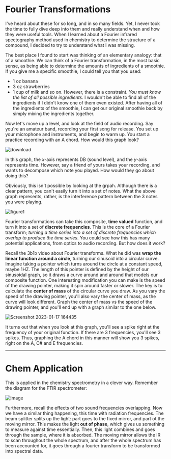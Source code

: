 # Fourier Transformations

I've heard about these for so long, and in so many fields. Yet, I never took the time to fully dive deep into them and really understand when and how they were useful tools. When I learned about a Fourier infrared spectography method used in chemistry to determine the structure of a compound, I decided to try to understand what I was missing.

The best place I found to start was thinking of an elementary analogy: that of a smoothie. We can think of a Fourier transformation, in the most basic sense, as being able to determine the amounts of ingredients of a smoothie. If you give me a specific smoothie, I could tell you that you used:
- 1 oz banana
- 3 oz strawberries
- 1 cup of milk
and so on. However, there is a constraint. *You must know the list of all possible ingredients.* I wouldn't be able to find all of the ingredients if I didn't know one of them even existed. After having all of the ingredients of the smoothie, I can get our original smoothie back by simply mixing the ingredients together.

Now let's move up a level, and look at the field of audio recording. Say you're an amateur band, recording your first song for release. You set up your microphone and instruments, and begin to warm up. You start a practice recording with an A chord. How would this graph look?

![download](https://user-images.githubusercontent.com/83550862/213028807-d1456868-5ca2-4e6c-8639-4d07961974dc.png)


In this graph, the $x$-axis represents DB (sound level), and the $y$-axis represents time. However, say a friend of yours takes your recording, and wants to decompose which note you played. How would they go about doing this?

Obviously, this isn't possible by looking at the grpah. Although there is a clear pattern, you can't easily turn it into a set of notes. What the above graph represents, rather, is the interference pattern between the 3 notes you were playing. 

![figure1](https://user-images.githubusercontent.com/83550862/213028707-11a756c0-80d5-4bdc-8392-1a3f396d64a6.png)


Fourier transformations can take this composite, **time valued** function, and turn it into a set of **discrete frequencies**. This is the core of a Fourier transform; *turning a time series into a set of discrete frequencies which overlap to produce the time series*. You could see how this has many potential applications, from optics to audio recording. But how does it work?

Recall the 3b1b video about Fourier transforms. What he did was **wrap the linear function around a circle**, turning our sinusoid into a circular curve. Imagine taking a pointer which turns around the circle at a constant speed, maybe 1HZ. The length of this pointer is defined by the height of our sinusoidal graph, so it draws a curve around and around that models our composite function. One interesting modification you can make is the speed of the drawing pointer, making it spin around faster or slower. The key is to calculate the **center of mass** of the circular curve you draw. As you vary the speed of the drawing pointer, you'll also vary the center of mass, as the curve will look different. Graph the center of mass vs the speed of the drawing pointer, and you'll end up with a graph similar to the one below.

![Screenshot 2023-01-17 164435](https://user-images.githubusercontent.com/83550862/213028691-9c57f8ca-a2a7-4ea4-b119-27b296fe9d03.png)


It turns out that when you look at this graph, you'll see a spike right at the frequency of your original function. If there are 3 frequencies, you'll see 3 spikes. Thus, graphing the A chord in this manner will show you 3 spikes, right on the A, C# and E frequencies.

<hr>

# Chem Application

This is applied in the chemistry spectrometry in a clever way. Remember the diagram for the FTIR spectrometer:

![image](https://user-images.githubusercontent.com/83550862/215231681-401ca070-9203-4d4c-befd-6dbb20ab7185.png)


Furthermore, recall the effects of two sound frequencies overlapping. Now we have a similar thing happening, this time with radiation frequencies. The beam splitter splits up the light: part goes to the fixed mirror, and part ot the moving mirror. This makes the light **out of phase**, which gives us something to measure against time essentially. Then, this light combines and goes through the sample, where it is absorbed. The moving mirror allows the IR to scan throughout the whole spectrum, and after the whole spectrum has been accounted for, it goes through a fourier transform to be transformed into spectral data.
